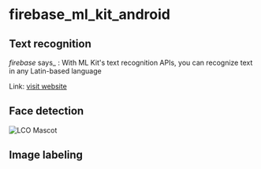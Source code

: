 # firebase_ml_kit_android

## Text recognition
 _firebase_ says_ : With ML Kit's text recognition APIs, you can recognize text in any Latin-based language
 
 Link:
 [visit website](https://firebase.google.com/docs/ml-kit/recognize-text)

## Face detection

![LCO Mascot](https://learncodeonline.in/mascot.png)

## Image labeling

